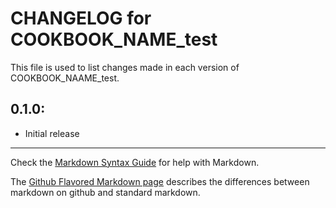 # CHANGELOG for COOKBOOK_NAME_test

This file is used to list changes made in each version of COOKBOOK\_NAAME\_test.

## 0.1.0:

* Initial release

- - -
Check the
[Markdown Syntax Guide](http://daringfireball.net/projects/markdown/syntax)
for help with Markdown.

The
[Github Flavored Markdown page](http://github.github.com/github-flavored-markdown/)
describes the differences between markdown on github and standard markdown.

